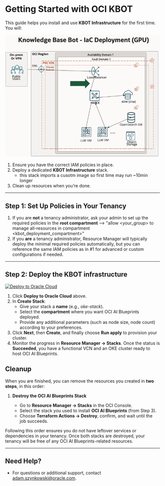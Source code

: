 # Getting Started with OCI KBOT 

This guide helps you install and use **KBOT Infrastructure** for the first time. You will:

![KBOT Infrastructure](images/Kbotp1.png)


1. Ensure you have the correct IAM policies in place.
2. Deploy a dedicated **KBOT Infrastructure** stack.
   - this stack imports a cusotm image so first time may run ~10min longer
3. Clean up resources when you’re done.

---

## Step 1: Set Up Policies in Your Tenancy

1. If you are **not** a tenancy administrator, ask your admin to set up the required policies in the **root compartment** --> "allow <your_group> to manage all-resources in compartment <kbot_deployment_compartment>"
2. If you **are** a tenancy administrator, Resource Manager will typically deploy the minimal required policies automatically, but you can reference the same IAM policies as in #1 for advanced or custom configurations if needed.

---

## Step 2: Deploy the KBOT infrastructure

[![Deploy to Oracle Cloud](https://oci-resourcemanager-plugin.plugins.oci.oraclecloud.com/latest/deploy-to-oracle-cloud.svg)](https://cloud.oracle.com/resourcemanager/stacks/create?region=home&zipUrl=https://github.com/aszynkow/kbot_iac_poc/raw/main/releases/download/v1.0.1/kbotiacv102.zip)

1. Click **Deploy to Oracle Cloud** above.
2. In **Create Stack**:
   - Give your stack a **name** (e.g., _oke-stack_).
   - Select the **compartment** where you want OCI AI Blueprints deployed.
   - Provide any additional parameters (such as node size, node count) according to your preferences.
3. Click **Next**, then **Create**, and finally choose **Run apply** to provision your cluster.
4. Monitor the progress in **Resource Manager → Stacks**. Once the status is **Succeeded**, you have a functional VCN and an OKE cluster ready to host OCI AI Blueprints.

## Cleanup

When you are finished, you can remove the resources you created in **two steps**, in this order:

1. **Destroy the OCI AI Blueprints Stack**

   - Go to **Resource Manager → Stacks** in the OCI Console.
   - Select the stack you used to install **OCI AI Blueprints** (from Step 3).
   - Choose **Terraform Actions → Destroy**, confirm, and wait until the job succeeds.

Following this order ensures you do not have leftover services or dependencies in your tenancy. Once both stacks are destroyed, your tenancy will be free of any OCI AI Blueprints-related resources.

---

## Need Help?

- For questions or additional support, contact [adam.szynkowski@oracle.com](mailto:adam.szynkowski@oracle.com).